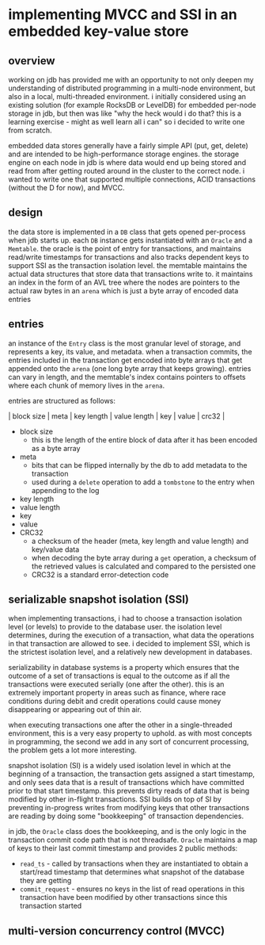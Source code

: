 # implementing MVCC and SSI in an embedded key-value store

## overview

working on jdb has provided me with an opportunity to not only deepen my understanding of distributed programming in a multi-node environment, but also in a local, multi-threaded environment. i initially considered using an existing solution (for example RocksDB or LevelDB) for embedded per-node storage in jdb, but then was like "why the heck would i do that? this is a learning exercise - might as well learn all i can" so i decided to write one from scratch.

embedded data stores generally have a fairly simple API (put, get, delete) and are intended to be high-performance storage engines. the storage engine on each node in jdb is where data would end up being stored and read from after getting routed around in the cluster to the correct node. i wanted to write one that supported multiple connections, ACID transactions (without the D for now), and MVCC.

## design

the data store is implemented in a `DB` class that gets opened per-process when jdb starts up. each `DB` instance gets instantiated with an `Oracle` and a `Memtable`. the oracle is the point of entry for transactions, and maintains read/write timestamps for transactions and also tracks dependent keys to support SSI as the transaction isolation level. the memtable maintains the actual data structures that store data that transactions write to. it maintains an index in the form of an AVL tree where the nodes are pointers to the actual raw bytes in an `arena` which is just a byte array of encoded data entries

## entries

an instance of the `Entry` class is the most granular level of storage, and represents a key, its value, and metadata. when a transaction commits, the entries included in the transaction get encoded into byte arrays that get appended onto the `arena` (one long byte array that keeps growing). entries can vary in length, and the memtable's index contains pointers to offsets where each chunk of memory lives in the `arena`.

entries are structured as follows:

| block size | meta | key length | value length | key | value | crc32 |

- block size
  - this is the length of the entire block of data after it has been encoded as a byte array
- meta
  - bits that can be flipped internally by the db to add metadata to the transaction
  - used during a `delete` operation to add a `tombstone` to the entry when appending to the log
- key length
- value length
- key
- value
- CRC32
  - a checksum of the header (meta, key length and value length) and key/value data
  - when decoding the byte array during a `get` operation, a checksum of the retrieved values is calculated and compared to the persisted one
  - CRC32 is a standard error-detection code

## serializable snapshot isolation (SSI)

when implementing transactions, i had to choose a transaction isolation level (or levels) to provide to the database user. the isolation level determines, during the execution of a transaction, what data the operations in that transaction are allowed to see. i decided to implement SSI, which is the strictest isolation level, and a relatively new development in databases.

serializability in database systems is a property which ensures that the outcome of a set of transactions is equal to the outcome as if all the transactions were executed serially (one after the other). this is an extremely important property in areas such as finance, where race conditions during debit and credit operations could cause money disappearing or appearing out of thin air.

when executing transactions one after the other in a single-threaded environment, this is a very easy property to uphold. as with most concepts in programming, the second we add in any sort of concurrent processing, the problem gets a lot more interesting.

snapshot isolation (SI) is a widely used isolation level in which at the beginning of a transaction, the transaction gets assigned a start timestamp, and only sees data that is a result of transactions which have committed prior to that start timestamp. this prevents dirty reads of data that is being modified by other in-flight transactions. SSI builds on top of SI by preventing in-progress writes from modifying keys that other transactions are reading by doing some "bookkeeping" of transaction dependencies.

in jdb, the `Oracle` class does the bookkeeping, and is the only logic in the transaction commit code path that is not threadsafe. `Oracle` maintains a map of keys to their last commit timestamp and provides 2 public methods:

- `read_ts` - called by transactions when they are instantiated to obtain a start/read timestamp that determines what snapshot of the database they are getting
- `commit_request` - ensures no keys in the list of read operations in this transaction have been modified by other transactions since this transaction started

## multi-version concurrency control (MVCC)
